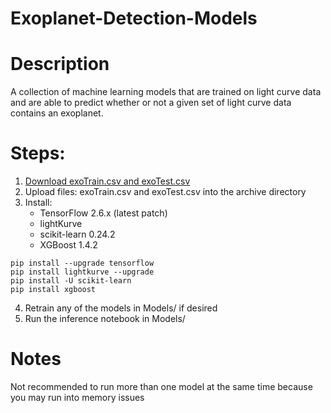 # Exoplanet-Detection-Models

# Description
A collection of machine learning models that are trained on light curve data and are able to predict whether or not a given set of light curve data contains an exoplanet.

# Steps: 
1. [Download exoTrain.csv and exoTest.csv](https://drive.google.com/file/d/1HD-LvmQNfmo4u0RWbjRXLaSIQmTFH_au/view?usp=sharing)
2. Upload files: exoTrain.csv and exoTest.csv into the archive directory
3. Install: 
   - TensorFlow 2.6.x (latest patch)
   - lightKurve 
   - scikit-learn 0.24.2 
   - XGBoost 1.4.2
```
pip install --upgrade tensorflow
pip install lightkurve --upgrade
pip install -U scikit-learn
pip install xgboost
```

4. Retrain any of the models in Models/ if desired
5. Run the inference notebook in Models/

# Notes
Not recommended to run more than one model at the same time because you may run into memory issues

